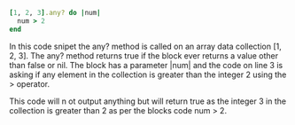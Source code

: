 ```ruby
[1, 2, 3].any? do |num|
  num > 2
end
```

In this code snipet the any? method is called on an array data collection [1, 2, 3]. The any? method returns true if the block ever returns a value other than false or nil. The block has a parameter |num| and the code on line 3 is asking if any element in the collection is greater than the integer 2 using the > operator. 

This code will n ot output anything but will return true as the integer 3 in the collection is greater than 2 as per the blocks code num > 2.
